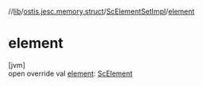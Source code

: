//[lib](../../../index.md)/[ostis.jesc.memory.struct](../index.md)/[ScElementSetImpl](index.md)/[element](element.md)

# element

[jvm]\
open override val [element](element.md): [ScElement](../../ostis.jesc.memory.element/-sc-element/index.md)
